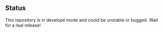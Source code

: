 ## Status

This repository is in develope mode and could be unstable or bugged. Wait for a real release!

